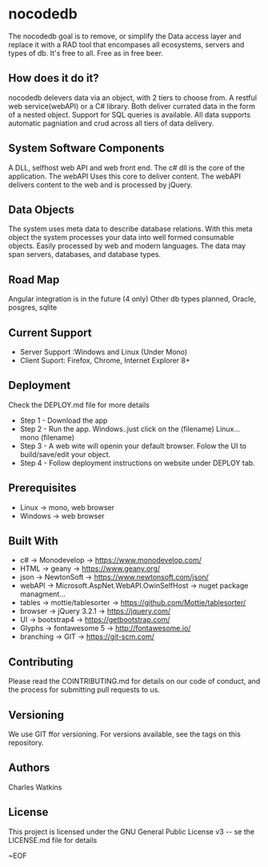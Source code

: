 # nocodedb

The nocodedb goal is to remove, or simplify the Data access layer and replace it with a RAD tool that encompases all ecosystems, servers and types of db.  It's free to all. Free as in free beer.


## How does it do it?
 nocodedb delevers data via an object, with 2 tiers to choose from. A restful web service(webAPI) or a C# library. Both deliver currated data in the form of a nested object. Support for SQL queries is available. All data supports automatic pagniation and crud across all tiers of data delivery.


## System Software Components 
A DLL, selfhost web API and web front end.
The c# dll is the core of the application.
The webAPI Uses this core to deliver content.
The webAPI delivers content to the web and is processed by jQuery.


## Data Objects
The system uses meta data to describe database relations. With this meta object the system processes your data into well formed consumable objects. Easily processed by web and modern languages. The data may span servers, databases, and database types.


## Road Map
Angular integration is in the future (4 only)
Other db types planned, Oracle, posgres, sqlite


## Current Support
- Server Support :Windows and Linux (Under Mono)
- Client Suport: Firefox, Chrome, Internet Explorer 8+


## Deployment
Check the DEPLOY.md file for more details   
- Step 1 -  Download the app
- Step 2 -  Run the app. Windows..just click on the (filename) Linux... mono (filename)
- Step 3 -  A web wite will openin your default browser. Folow the UI to build/save/edit your object.
- Step 4 -  Follow deployment instructions on website under DEPLOY tab.


## Prerequisites
- Linux   -> mono, web browser
- Windows -> web browser


## Built With
- c#        -> Monodevelop                          -> https://www.monodevelop.com/
- HTML      -> geany                                -> https://www.geany.org/
- json      -> NewtonSoft                           -> https://www.newtonsoft.com/json/
- webAPI    -> Microsoft.AspNet.WebAPI.OwinSelfHost -> nuget package managment...
- tables    -> mottie/tablesorter                   -> https://github.com/Mottie/tablesorter/
- browser   -> jQuery 3.2.1                         -> https://jquery.com/
- UI        -> bootstrap4                           -> https://getbootstrap.com/
- Glyphs    -> fontawesome 5                        -> http://fontawesome.io/
- branching -> GIT                                  -> https://git-scm.com/


## Contributing
Please read the COINTRIBUTING.md for details on our code of conduct, and the process for submitting pull requests to us.


## Versioning
We use GIT ffor versioning. For versions available, see the tags on this repository.


## Authors
Charles Watkins


## License
This project is licensed under the GNU General Public License v3 -- se the LICENSE.md file for details



~EOF
